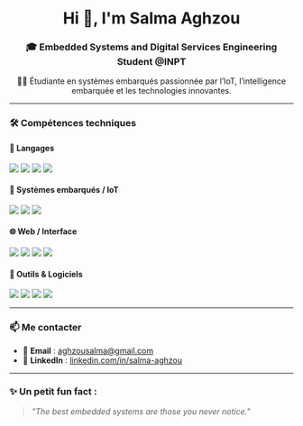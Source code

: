 <h1 align="center">Hi 👋, I'm Salma Aghzou</h1>
<h3 align="center">🎓 Embedded Systems and Digital Services Engineering Student @INPT</h3>

<p align="center">👩‍💻 Étudiante en systèmes embarqués passionnée par l’IoT, l’intelligence embarquée et les technologies innovantes.</p>

---

### 🛠️ Compétences techniques

#### 🧠 Langages
<p>
  <img src="https://img.shields.io/badge/C-00599C?style=for-the-badge&logo=c&logoColor=white" />
  <img src="https://img.shields.io/badge/C%2B%2B-00599C?style=for-the-badge&logo=c%2B%2B&logoColor=white" />
  <img src="https://img.shields.io/badge/Python-3776AB?style=for-the-badge&logo=python&logoColor=white" />
  <img src="https://img.shields.io/badge/VHDL-7A4C9D?style=for-the-badge&logo=verilog&logoColor=white" />
</p>

#### 🔌 Systèmes embarqués / IoT
<p>
  <img src="https://img.shields.io/badge/ESP32-000000?style=for-the-badge&logo=espressif&logoColor=white" />
  <img src="https://img.shields.io/badge/Arduino-00979D?style=for-the-badge&logo=arduino&logoColor=white" />
  <img src="https://img.shields.io/badge/MQTT-660066?style=for-the-badge&logo=eclipse-mosquitto&logoColor=white" />
</p>

#### 🌐 Web / Interface
<p>
  <img src="https://img.shields.io/badge/Flask-000000?style=for-the-badge&logo=flask&logoColor=white" />
  <img src="https://img.shields.io/badge/HTML5-E34F26?style=for-the-badge&logo=html5&logoColor=white" />
  <img src="https://img.shields.io/badge/CSS3-1572B6?style=for-the-badge&logo=css3&logoColor=white" />
  <img src="https://img.shields.io/badge/JavaScript-F7DF1E?style=for-the-badge&logo=javascript&logoColor=black" />
</p>

#### 🧰 Outils & Logiciels
<p>
  <img src="https://img.shields.io/badge/Git-F05032?style=for-the-badge&logo=git&logoColor=white" />
  <img src="https://img.shields.io/badge/VS%20Code-007ACC?style=for-the-badge&logo=visual-studio-code&logoColor=white" />
  <img src="https://img.shields.io/badge/Proteus-1E1E1E?style=for-the-badge&logo=proteus&logoColor=white" />
  <img src="https://img.shields.io/badge/Fritzing-B22222?style=for-the-badge&logo=fritzing&logoColor=white" />
</p>

---




### 📫 Me contacter
- 📧 **Email** : [aghzousalma@gmail.com](mailto:aghzousalma@gmail.com)
- 💼 **LinkedIn** : [linkedin.com/in/salma-aghzou](https://www.linkedin.com/in/salma-aghzou-17813a298/)

---









### ✨ Un petit fun fact :
> *"The best embedded systems are those you never notice."*

